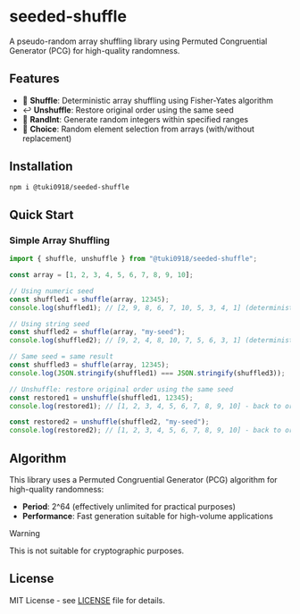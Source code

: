 # seeded-shuffle

A pseudo-random array shuffling library using Permuted Congruential Generator (PCG) for high-quality randomness.

## Features

- 🔀 **Shuffle**: Deterministic array shuffling using Fisher-Yates algorithm
- ↩️ **Unshuffle**: Restore original order using the same seed
- 🎲 **RandInt**: Generate random integers within specified ranges
- 🎯 **Choice**: Random element selection from arrays (with/without replacement)

## Installation

```bash
npm i @tuki0918/seeded-shuffle
```

## Quick Start

### Simple Array Shuffling

```typescript
import { shuffle, unshuffle } from "@tuki0918/seeded-shuffle";

const array = [1, 2, 3, 4, 5, 6, 7, 8, 9, 10];

// Using numeric seed
const shuffled1 = shuffle(array, 12345);
console.log(shuffled1); // [2, 9, 8, 6, 7, 10, 5, 3, 4, 1] (deterministic)

// Using string seed
const shuffled2 = shuffle(array, "my-seed");
console.log(shuffled2); // [9, 2, 4, 8, 10, 7, 5, 6, 3, 1] (deterministic)

// Same seed = same result
const shuffled3 = shuffle(array, 12345);
console.log(JSON.stringify(shuffled1) === JSON.stringify(shuffled3));

// Unshuffle: restore original order using the same seed
const restored1 = unshuffle(shuffled1, 12345);
console.log(restored1); // [1, 2, 3, 4, 5, 6, 7, 8, 9, 10] - back to original!

const restored2 = unshuffle(shuffled2, "my-seed");
console.log(restored2); // [1, 2, 3, 4, 5, 6, 7, 8, 9, 10] - back to original!
```

## Algorithm

This library uses a Permuted Congruential Generator (PCG) algorithm for high-quality randomness:
- **Period**: 2^64 (effectively unlimited for practical purposes)
- **Performance**: Fast generation suitable for high-volume applications

> [!WARNING]
> This is not suitable for cryptographic purposes.

## License

MIT License - see [LICENSE](LICENSE) file for details.
